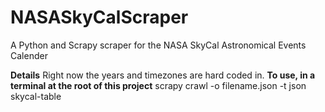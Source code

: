 # NASASkyCalScraper
A Python and Scrapy scraper for the NASA SkyCal Astronomical Events Calender

**Details**
Right now the years and timezones are hard coded in.
**To use, in a terminal at the root of this project**
scrapy crawl -o filename.json -t json skycal-table 
